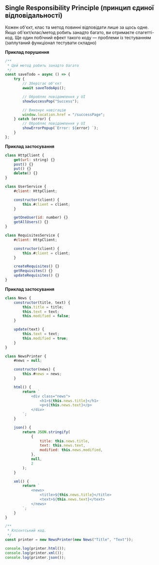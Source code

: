## Single Responsibility Principle (принцип єдиної відповідальності)

Кожен об'єкт, клас та метод повинні відповідати лише за щось одне. Якщо об'єкт/клас/метод робить занадто багато, ви отримаєте спагетті-код. Ще один побічний ефект такого коду — проблеми із тестуванням (заплутаний функціонал тестувати складно)

**Приклад порушення**

```js
/**
 * Цей метод робить занадто багато
 */
const saveTodo = async () => {
    try {
        // Зберігає об'єкт
        await saveTodoApi();

        // Обробляє повідомлення у UI
        showSuccessPop("Success");

        // Виконує навігацію
        window.location.href = "/successPage";
    } catch (error) {
        // Обробляє повідомлення у UI
        showErrorPopup(`Error: ${error} `);
    }
};
```

**Приклад застосування**

```js
class HttpClient {
    get(url: string) {}
    post() {}
    put() {}
    delete() {}
}

class UserService {
    #client: HttpClient;

    constructor(client) {
        this.#client = client;
    }

    getOneUser(id: number) {}
    getAllUsers() {}
}

class RequisitesService {
    #client: HttpClient;

    constructor(client) {
        this.#client = client;
    }

    createRequisites() {}
    getRequisites() {}
    updateRequisites() {}
}
```

**Приклад застосування**

```js
class News {
    constructor(title, text) {
        this.title = title;
        this.text = text;
        this.modified = false;
    }

    update(text) {
        this.text = text;
        this.modified = true;
    }
}

class NewsPrinter {
    #news = null;

    constructor(news) {
        this.#news = news;
    }

    html() {
        return `
            <div class="news">
                <h1>${this.news.title}</h1>
                <p>${this.news.text}</p>
            </div>
        `;
    }

    json() {
        return JSON.stringify(
            {
                title: this.news.title,
                text: this.news.text,
                modified: this.news.modified,
            },
            null,
            2
        );
    }

    xml() {
        return `
            <news>
                <title>${this.news.title}</title>
                <text>${this.news.text}</text>
            </news>
        `;
    }
}

/**
 * Клієнтський код.
 */
const printer = new NewsPrinter(new News("Title", "Text"));

console.log(printer.html());
console.log(printer.xml());
console.log(printer.json());
```
